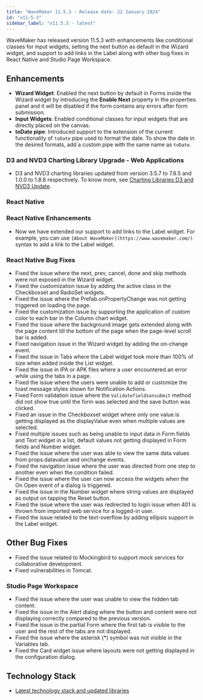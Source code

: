 ```yaml
---
title: "WaveMaker 11.5.3 - Release date: 22 January 2024"
id: "v11-5-3"
sidebar_label: "v11.5.3 - latest"
---
```


WaveMaker has released version 11.5.3 with enhancements like conditional classes for input widgets, setting the next button as default in the Wizard widget, and support to add links in the Label along with other bug fixes in React Native and Studio Page Workspace.

## Enhancements

- **Wizard Widget**: Enabled the next button by default in Forms inside the Wizard widget by introducing the **Enable Next** property in the properties panel and it will be disabled if the form contains any errors after form submission.
- **Input Widgets**: Enabled conditional classes for input widgets that are directly placed on the canvas.
- **toDate pipe**: Introduced support to the extension of the current functionality of `toDate` pipe used to format the date. To show the date in the desired formats, add a custom pipe with the same name as `toDate`.

### D3 and NVD3 Charting Library Upgrade - Web Applications

- D3 and NVD3 charting libraries updated from version 3.5.7 to 7.8.5 and 1.0.0 to 1.8.6 respectively. To know more, see [Charting Libraries D3 and NVD3 Update](/learn/blog/2024/01/22/charting-libraries-d3-nvd3-upgrade).

### React Native

### React Native Enhancements

- Now we have extended our support to add links to the Label widget. For example, you can use `[About WaveMaker](https://www.wavemaker.com/)` syntax to add a link to the Label widget. 

### React Native Bug Fixes

- Fixed the issue where the next, prev, cancel, done and skip methods were not exposed in the Wizard widget.
- Fixed the customization issue by adding the active class in the Checkboxset and RadioSet widgets.
- Fixed the issue where the Prefab.onPropertyChange was not getting triggered on loading the page.
- Fixed the customization issue by supporting the application of custom color to each bar in the Column chart widget.
- Fixed the issue where the background image gets extended along with the page content till the bottom of the page when the page-level scroll bar is added.
- Fixed navigation issue in the Wizard widget by adding the on-change event.
- Fixed the issue in Tabs where the Label widget took more than 100% of size when added inside the List widget. 
- Fixed the issue in IPA or APK files where a user encountered an error while using the tabs in a page.
- Fixed the issue where the users were unable to add or customize the toast message styles shown for Notification Actions.
- Fixed Form validation issue where the `Validatefieldsonsubmit` method did not show true until the form was selected and the save button was clicked.
- Fixed an issue in the Checkboxset widget where only one value is getting displayed as the displayValue even when multiple values are selected.
- Fixed multiple issues such as being unable to input data in Form fields and Text widget in a list, default values not getting displayed in Form fields and Number widget.
- Fixed the issue where the user was able to view the same data values from props.datavalue and onchange events.
- Fixed the navigation issue where the user was directed from one step to another even when the condition failed.
- Fixed the issue where the user can now access the widgets when the On Open event of a dialog is triggered.
- Fixed the issue in the Number widget where string values are displayed as output on tapping the Reset button.
- Fixed the issue where the user was redirected to login issue when 401 is thrown from imported web service for a logged-in user.
- Fixed the issue related to the text-overflow by adding ellipsis support in the Label widget.

## Other Bug Fixes

- Fixed the issue related to Mockingbird to support mock services for collaborative development.
- Fixed vulnerabilities in Tomcat.

### Studio Page Workspace

- Fixed the issue where the user was unable to view the hidden tab content.
- Fixed the issue in the Alert dialog where the button and content were not displaying correctly compared to the previous version.
- Fixed the issue in the partial Form where the first tab is visible to the user and the rest of the tabs are not displayed.
- Fixed the issue where the asterisk (*) symbol was not visible in the Variables tab.
- Fixed the Card widget issue where layouts were not getting displayed in the configuration dialog.

## Technology Stack

- [Latest technology stack and updated libraries](/learn/wavemaker-release-notes#technology-stack)
